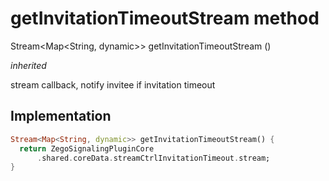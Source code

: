 


# getInvitationTimeoutStream method








Stream&lt;Map&lt;String, dynamic>> getInvitationTimeoutStream
()

_<span class="feature">inherited</span>_



<p>stream callback, notify invitee if invitation timeout</p>



## Implementation

```dart
Stream<Map<String, dynamic>> getInvitationTimeoutStream() {
  return ZegoSignalingPluginCore
      .shared.coreData.streamCtrlInvitationTimeout.stream;
}
```







